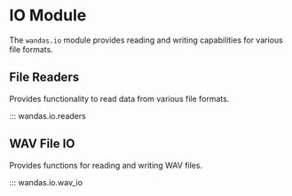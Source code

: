 # IO Module

The `wandas.io` module provides reading and writing capabilities for various file formats.

## File Readers

Provides functionality to read data from various file formats.

::: wandas.io.readers

## WAV File IO

Provides functions for reading and writing WAV files.

::: wandas.io.wav_io
